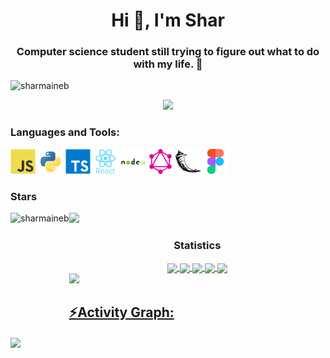 <div align="center">
<h1 align="center">Hi 👋, I'm Shar</h1>
<h3 align="center">Computer science student still trying to figure out what to do with my life. 💫</h3>
<p align="left"> <img src="https://komarev.com/ghpvc/?username=sharmaineb&label=Profile%20views&color=0e75b6&style=flat" alt="sharmaineb" /> </p>

<div> <a href="https://github.com/sharmaineb" target="_blank"><img src="https://img.shields.io/badge/GitHub-100000?style=for-the-badge&logo=github&logoColor=white" target="_blank"></a>
</div><h3 align="left">Languages and Tools:</h3>
<p align="left">
<img src="https://raw.githubusercontent.com/teamedwardforever/Readme-Generator/71f25dd8b98329b168142a6b782a107b75eab178/svg/Skills/Languages/javascript-original.svg" alt="Javascript" width="40" height="40"/>
<img src="https://raw.githubusercontent.com/teamedwardforever/Readme-Generator/71f25dd8b98329b168142a6b782a107b75eab178/svg/Skills/Languages/python-original.svg" alt="Python" width="40" height="40"/>
<img src="https://raw.githubusercontent.com/teamedwardforever/Readme-Generator/71f25dd8b98329b168142a6b782a107b75eab178/svg/Skills/Languages/typescript-original.svg" alt="Typescript" width="40" height="40"/>
<img src="https://raw.githubusercontent.com/teamedwardforever/Readme-Generator/71f25dd8b98329b168142a6b782a107b75eab178/svg/Skills/Frontend/react-original-wordmark.svg" alt="React" width="40" height="40"/>
<img src="https://raw.githubusercontent.com/teamedwardforever/Readme-Generator/71f25dd8b98329b168142a6b782a107b75eab178/svg/Skills/Backend/nodejs-original-wordmark.svg" alt="NodeJs" width="40" height="40"/>
<img src="https://raw.githubusercontent.com/teamedwardforever/Readme-Generator/71f25dd8b98329b168142a6b782a107b75eab178/svg/Skills/Backend/graphql-icon.svg" alt="Graphql" width="40" height="40"/>
<img src="https://raw.githubusercontent.com/teamedwardforever/Readme-Generator/71f25dd8b98329b168142a6b782a107b75eab178/svg/Skills/Framework/pocoo_flask-icon.svg" alt="Flask" width="40" height="40"/>
<img src="https://raw.githubusercontent.com/teamedwardforever/Readme-Generator/71f25dd8b98329b168142a6b782a107b75eab178/svg/Skills/Software/figma-icon.svg" alt="Figma" width="40" height="40"/>
</p>
</div>

<h3 align="left">Stars</h3>
<img align="left" height="180em" src="https://github-readme-stats.vercel.app/api/top-langs/?username=sharmaineb&layout=compact&theme=nightowl" alt=sharmaineb />
</div>

<img src="https://user-images.githubusercontent.com/73097560/115834477-dbab4500-a447-11eb-908a-139a6edaec5c.gif"><h3 align="center">Statistics</h3>
<div align="center">
<a href="https://github.com/sharmaineb">
<img align="center" src="http://github-profile-summary-cards.vercel.app/api/cards/stats?username=sharmaineb&theme=2077" height="180em" />
<img align="center" src="http://github-profile-summary-cards.vercel.app/api/cards/most-commit-language?username=sharmaineb&theme=2077" height="180em" />
<img align="center" src="http://github-profile-summary-cards.vercel.app/api/cards/repos-per-language?username=sharmaineb&theme=blueberry" height="180em" />
<img align="center" src="http://github-profile-summary-cards.vercel.app/api/cards/productive-time?username=sharmaineb&theme=blueberry" height="180em" />
<img align="center" src="http://github-profile-summary-cards.vercel.app/api/cards/profile-details?username=sharmaineb&theme=blueberry" height="180em" />
</div>
<img src="https://user-images.githubusercontent.com/73097560/115834477-dbab4500-a447-11eb-908a-139a6edaec5c.gif"><h2 align="left">⚡Activity Graph:</h2>
<img align="center" src="https://github-readme-activity-graph.vercel.app/graph?username=sharmaineb&theme=tokyo-night"/>
